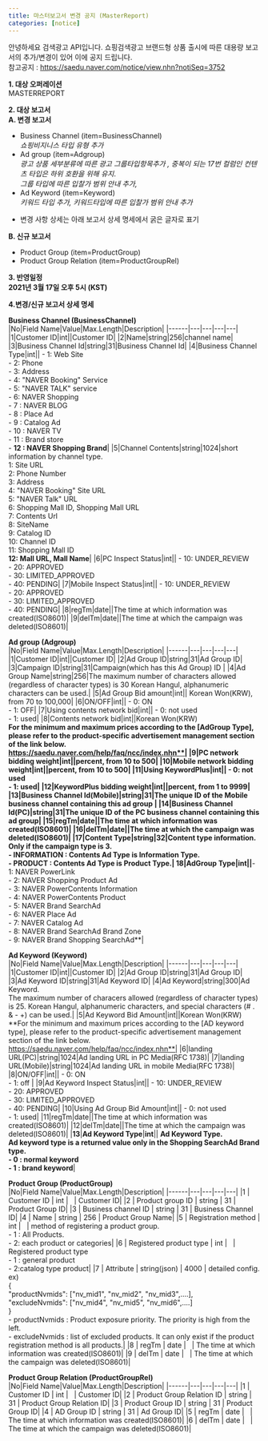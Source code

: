 ```yaml
---
title: 마스터보고서 변경 공지 (MasterReport)
categories: [notice]
---
```

안녕하세요 검색광고 API입니다. 쇼핑검색광고 브랜드형 상품 출시에 따른 대용량 보고서의 추가/변경이 있어
이에 공지 드립니다.<br/>
참고공지 : https://saedu.naver.com/notice/view.nhn?notiSeq=3752 <br/>

**1. 대상 오퍼레이션** <br/>
MASTERREPORT<br/>

**2. 대상 보고서** <br/>
**A. 변경 보고서** <br/>
- Business Channel (item=BusinessChannel) <br/>
    *쇼핑비지니스 타입 유형 추가<br/>*
- Ad group (item=Adgroup) <br/>
   *광고 상품 세부분류에 따른 광고 그룹타입항목추가 , 중복이 되는 17번 컬럼인 컨텐츠 타입은 하위 호환을 위해 유지*.<br/>
   *그룹 타입에 따른 입찰가 범위 안내 추가,* <br/>
- Ad Keyword (item=Keyword)<br/>
    *키워드 타입 추가, 키워드타입에 따른 입찰가 범위 안내 추가*<br/>
* 변경 사항 상세는 아래 보고서 상세 명세에서 굵은 글자로 표기<br/>

**B. 신규 보고서** <br/>
- Product Group (item=ProductGroup)<br/>
- Product Group Relation (item=ProductGroupRel)<br/>

**3. 반영일정** <br/>
**2021년 3월 17일 오후 5시 (KST)**<br/>

**4.변경/신규 보고서 상세 명세**<br/>

**Business Channel (BusinessChannel)**<br/>
|No|Field Name|Value|Max.Length|Description|
|------|---|---|---|---| 
|1|Customer ID|int||Customer ID|
|2|Name|string|256|channel name|
|3|Business Channel Id|string|31|Business Channel Id|
|4|Business Channel Type|int|| - 1: Web Site<br/> - 2: Phone<br/> - 3: Address<br/> - 4: "NAVER Booking" Service<br/> - 5: "NAVER TALK" service<br/> - 6: NAVER Shopping<br/> - 7 : NAVER BLOG<br/> - 8 : Place Ad<br/> - 9 : Catalog Ad<br/> - 10 : NAVER TV<br/> - 11 : Brand store<br/> - **12 : NAVER Shopping Brand**|
|5|Channel Contents|string|1024|short information by channel type.<br/>	1: Site URL<br/>	2: Phone Number<br/>	3: Address<br/>	4: "NAVER Booking" Site URL<br/>	5: "NAVER Talk" URL<br/>	6: Shopping Mall ID, Shopping Mall URL<br/>	7: Contents Url<br/>8: SiteName<br/>9: Catalog ID<br/>10: Channel ID<br/> 11: Shopping Mall ID<br/>**12: Mall URL, Mall Name**|
|6|PC Inspect Status|int|| - 10: UNDER_REVIEW<br/> - 20: APPROVED<br/> - 30: LIMITED_APPROVED<br/> - 40: PENDING|
|7|Mobile Inspect Status|int|| - 10: UNDER_REVIEW<br/> - 20: APPROVED<br/> - 30: LIMITED_APPROVED<br/> - 40: PENDING|
|8|regTm|date||The time at which information was created(ISO8601)|
|9|delTm|date||The time at which the campaign was deleted(ISO8601)|

**Ad group (Adgroup)**<br/>
|No|Field Name|Value|Max.Length|Description|
|------|---|---|---|---| 
|1|Customer ID|int||Customer ID|
|2|Ad Group ID|string|31|Ad Group ID|
|3|Campaign ID|string|31|Campaign(which has this Ad Group) ID |
|4|Ad Group Name|string|256|The maximum number of characters allowed (regardless of character types) is 30 Korean Hangul, alphanumeric characters can be used.|
|5|Ad Group Bid amount|int|| Korean Won(KRW), from 70 to 100,000|
|6|ON/OFF|int|| - 0: ON<br/> - 1: OFF|
|7|Using contents network bid|int|| - 0: not used <br/> - 1: used|
|8|Contents network bid|int||Korean Won(KRW) <br/>**For the minimum and maximum prices according to the [AdGroup Type], please refer to the product-specific advertisement management section of the link below.</br>https://saedu.naver.com/help/faq/ncc/index.nhn**|
|9|PC network bidding weight|int||percent, from 10 to 500|
|10|Mobile network bidding weight|int||percent, from 10 to 500|
|11|Using KeywordPlus|int|| - 0: not used <br/> - 1: used|
|12|KeywordPlus bidding weight|int||percent, from 1 to 9999|
|13|Business Channel Id(Mobile)|string|31|The unique ID of the Mobile business channel containing this ad group |
|14|Business Channel Id(PC)|string|31|The unique ID of the PC business channel containing this ad group|
|15|regTm|date||The time at which information was created(ISO8601)|
|16|delTm|date||The time at which the campaign was deleted(ISO8601)|
|17|Content Type|string|32|Content type information. Only if the campaign type is 3.<br/>- INFORMATION : Contents  Ad Type is Information Type.<br/>- PRODUCT : Contents Ad Type is Product Type.|
**18**|**AdGroup Type**|**int**||**- 1: NAVER PowerLink<br/>- 2: NAVER Shopping Product Ad<br/>- 3: NAVER PowerContents Information<br/>- 4: NAVER PowerContents Product<br/>- 5: NAVER Brand SearchAd<br/>- 6: NAVER Place Ad<br/>- 7: NAVER Catalog Ad<br/>- 8: NAVER Brand SearchAd Brand Zone<br/>- 9: NAVER Brand Shopping SearchAd**|

**Ad Keyword (Keyword)**<br/>
|No|Field Name|Value|Max.Length|Description|
|------|---|---|---|---| 
|1|Customer ID|int||Customer ID|
|2|Ad Group ID|string|31|Ad Group ID|
|3|Ad Keyword ID|string|31|Ad Keyword ID|
|4|Ad Keyword|string|300|Ad Keyword.<br/>The maximum number of characers allowed (regardless of character types) is 25. Korean Hangul, alphanumeric characters, and special characters (# . & - +) can be used.|
|5|Ad Keyword Bid Amount|int||Korean Won(KRW)<br/>**For the minimum and maximum prices according to the [AD keyword type], please refer to the product-specific advertisement management section of the link below.</br>https://saedu.naver.com/help/faq/ncc/index.nhn**|
|6|landing URL(PC)|string|1024|Ad landing URL in PC Media(RFC 1738)|
|7|landing URL(Mobile)|string|1024|Ad landing URL in mobile Media(RFC 1738)|
|8|ON/OFF|int|| - 0: ON<br/> - 1: off |
|9|Ad Keyword Inspect Status|int|| - 10: UNDER_REVIEW<br/> - 20: APPROVED<br/> - 30: LIMITED_APPROVED<br/> - 40: PENDING|
|10|Using Ad Group Bid Amount|int|| - 0: not used <br/> - 1: used|
|11|regTm|date||The time at which information was created(ISO8601)|
|12|delTm|date||The time at which the campaign was deleted(ISO8601)|
|**13**|**Ad Keyword Type**|**int**|| **Ad Keyword Type.<br/>Ad keyword type is a returned value only in the Shopping SearchAd Brand type.<br/>- 0 : normal keyword<br/>- 1 : brand keyword**|

**Product Group (ProductGroup)**<br/>
|No|Field Name|Value|Max.Length|Description|
|------|---|---|---|---| 
|1 | Customer ID | int |   | Customer ID|
|2 | Product group ID | string | 31 | Product Group ID|
|3 | Business channel ID | string | 31 | Business Channel ID|
|4 | Name | string | 256 | Product Group Name|
|5 | Registration method | int |   | method of registering a product group.<br/>- 1 : All Products.<br/>- 2: each product or categories|
|6 | Registered product   type | int |   | Registered product type<br/>- 1 : general product<br/>- 2:catalog type product|
|7 | Attribute | string(json) | 4000 | detailed config.<br/>ex)<br/>{<br/>"productNvmids":   ["nv_mid1", "nv_mid2", "nv_mid3",....],<br/>"excludeNvmids":   ["nv_mid4", "nv_mid5", "nv_mid6",....]<br/>}<br/> - productNvmids : Product exposure priority. The priority is high from the left.<br/> - excludeNvmids : list of excluded products. It can only exist if the product registration method is all products.|
|8 | regTm | date |   | The time at which information was created(ISO8601)|
|9 | delTm | date |   | The time at which the campaign was deleted(ISO8601)|

**Product Group Relation (ProductGroupRel)**<br/>
|No|Field Name|Value|Max.Length|Description|
|------|---|---|---|---| 
|1 | Customer ID | int |   | Customer ID|
|2 | Product Group Relation ID | string | 31 | Product Group Relation ID|
|3 | Product Group ID | string | 31 | Product Group ID|
|4 | AD Group ID | string | 31 | Ad Group ID|
|5 | regTm | date |   | The time at which information was created(ISO8601)|
|6 | delTm | date |   | The time at which the campaign was deleted(ISO8601)|

